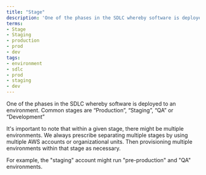 ```yaml
---
title: "Stage"
description: 'One of the phases in the SDLC whereby software is deployed to an environment. Common stages are “Production”, “Staging”, “QA” or “Development”'
terms:
- Stage
- Staging
- production
- prod
- dev
tags:
- environment
- sdlc
- prod
- staging
- dev
---
```


One of the phases in the SDLC whereby software is deployed to an environment. Common stages are “Production”, “Staging”, “QA” or “Development”

It's important to note that within a given stage, there might be multiple environments. We always prescribe separating multiple stages by using multiple AWS accounts or organizational units. Then provisioning multiple environments within that stage as necessary.

For example, the "staging" account might run "pre-production" and "QA" environments.
